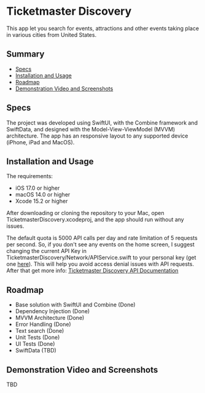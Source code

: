 # Ticketmaster Discovery

This app let you search for events, attractions and other events taking place in various cities from United States. 

## Summary

- [Specs](#specs)
- [Installation and Usage](#installation-and-usage)
- [Roadmap](#roadmap)
- [Demonstration Video and Screenshots](#demonstration-video-and-screenshots)

## Specs

The project was developed using SwiftUI, with the Combine framework and SwiftData, and designed with the Model-View-ViewModel (MVVM) architecture. The app has an responsive layout to any supported device (iPhone, iPad and MacOS).

## Installation and Usage

The requirements:

- iOS 17.0 or higher
- macOS 14.0 or higher
- Xcode 15.2 or higher

After downloading or cloning the repository to your Mac, open TicketmasterDiscovery.xcodeproj, and the app should run without any issues.

The default quota is 5000 API calls per day and rate limitation of 5 requests per second. So, if you don't see any events on the home screen, I suggest changing the current API Key in TicketmasterDiscovery/Network/APIService.swift to your personal key (get one [here](https://developer-acct.ticketmaster.com/user/register)). This will help you avoid access denial issues with API requests. After that get more info: [Ticketmaster Discovery API Documentation](https://developer.ticketmaster.com/products-and-docs/apis/discovery-api/v2/)

## Roadmap

- Base solution with SwiftUI and Combine (Done)
- Dependency Injection (Done)
- MVVM Architecture (Done)
- Error Handling (Done)
- Text search (Done)
- Unit Tests (Done)
- UI Tests (Done)
- SwiftData (TBD)

## Demonstration Video and Screenshots

TBD
